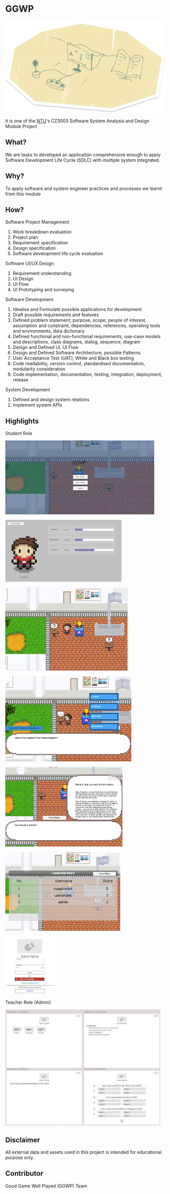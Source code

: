 # GGWP

![project_visual_representation](./README.assets/project_visual_representation.webp)

It is one of the [NTU](https://www.ntu.edu.sg/)'s CZ3003 Software System Analysis and Design Module Project

## What?

We are tasks to developed an application comprehensive enough to apply Software Development Life Cycle (SDLC) with multiple system integrated.

## Why?

To apply software and system engineer practices and processes we learnt from this module

## How?

Software Project Management

1. Work breakdown evaluation
2. Project plan
3. Requirement specification
4. Design specification
5. Software development life cycle evaluation

Software UI/UX Design

1. Requirement understanding
2. UI Design
3. UI Flow
4. UI Prototyping and surveying

Software Development

1. Idealise and Formulate possible applications for development
2. Draft possible requirements and features
3. Defined problem statement, purpose, scope, people of interest, assumption and constraint, dependencies, references, operating tools and environments, data dictionary
4. Defined functional and non-functional requirements, use-case models and descriptions, class diagrams, dialog, sequence, diagram
5. Design and Defined UI, UI Flow
6. Design and Defined Software Architecture, possible Patterns
7. User Acceptance Test (UAT), White and Black box testing
8. Code readability, version control, standardised documentation, modularity consideration
9. Code implementation, documentation, testing, integration, deployment, release

System Development

1. Defined and design system relations
2. Implement system APIs

## Highlights

Student Role

![main_menu](./README.assets/main_menu.webp)

![profile](./README.assets/profile.webp)

![quests](./README.assets/quests.webp)

![question](./README.assets/question.webp)

![answer](./README.assets/answer.webp)

![leaderboard](./README.assets/leaderboard.webp)

![authentication](./README.assets/authentication.webp)

Teacher Role (Admin)

![adminstrator](./README.assets/adminstrator.webp)

## Disclaimer

All external data and assets used in this project is intended for educational purpose only.

## Contributor

Good Game Well Played (GGWP) Team
